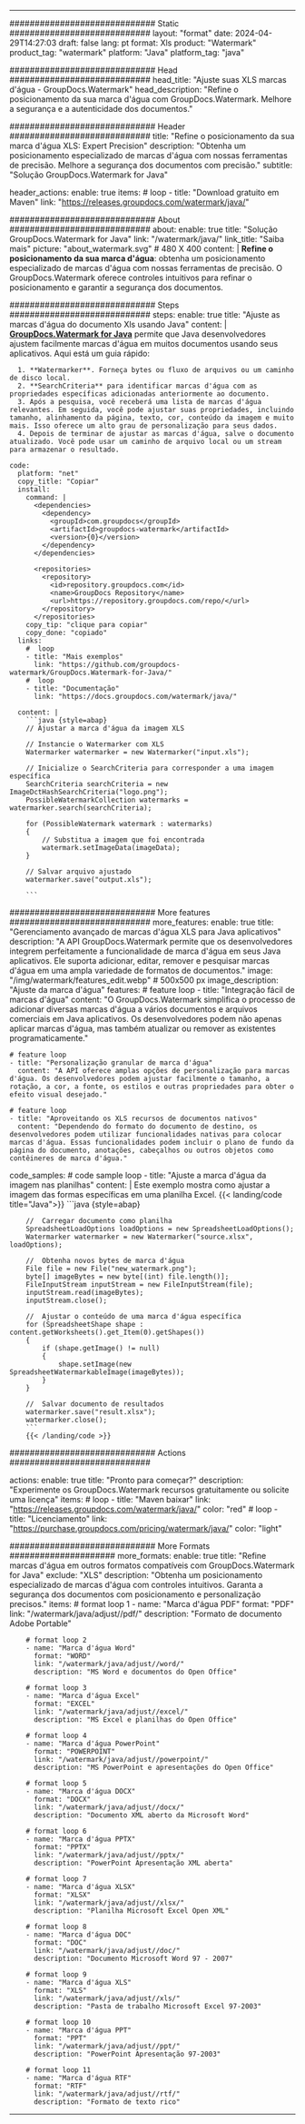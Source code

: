 
---
############################# Static ############################
layout: "format"
date:  2024-04-29T14:27:03
draft: false
lang: pt
format: Xls
product: "Watermark"
product_tag: "watermark"
platform: "Java"
platform_tag: "java"

############################# Head ############################
head_title: "Ajuste suas XLS marcas d'água - GroupDocs.Watermark"
head_description: "Refine o posicionamento da sua marca d'água com GroupDocs.Watermark. Melhore a segurança e a autenticidade dos documentos."

############################# Header ############################
title: "Refine o posicionamento da sua marca d'água XLS: Expert Precision" 
description: "Obtenha um posicionamento especializado de marcas d'água com nossas ferramentas de precisão. Melhore a segurança dos documentos com precisão."
subtitle: "Solução GroupDocs.Watermark for Java" 

header_actions:
  enable: true
  items:
    #  loop
    - title: "Download gratuito em Maven"
      link: "https://releases.groupdocs.com/watermark/java/"
      
############################# About ############################
about:
    enable: true
    title: "Solução GroupDocs.Watermark for Java"
    link: "/watermark/java/"
    link_title: "Saiba mais"
    picture: "about_watermark.svg" # 480 X 400
    content: |
       **Refine o posicionamento da sua marca d'água**: obtenha um posicionamento especializado de marcas d'água com nossas ferramentas de precisão. O GroupDocs.Watermark oferece controles intuitivos para refinar o posicionamento e garantir a segurança dos documentos.

############################# Steps ############################
steps:
    enable: true
    title: "Ajuste as marcas d'água do documento Xls usando Java"
    content: |
      **[GroupDocs.Watermark for Java](https://products.groupdocs.com/watermark/java/)** permite que Java desenvolvedores ajustem facilmente marcas d'água em muitos documentos usando seus aplicativos. Aqui está um guia rápido:
      
      1. **Watermarker**. Forneça bytes ou fluxo de arquivos ou um caminho de disco local.
      2. **SearchCriteria** para identificar marcas d'água com as propriedades específicas adicionadas anteriormente ao documento.
      3. Após a pesquisa, você receberá uma lista de marcas d'água relevantes. Em seguida, você pode ajustar suas propriedades, incluindo tamanho, alinhamento da página, texto, cor, conteúdo da imagem e muito mais. Isso oferece um alto grau de personalização para seus dados.
      4. Depois de terminar de ajustar as marcas d'água, salve o documento atualizado. Você pode usar um caminho de arquivo local ou um stream para armazenar o resultado.
   
    code:
      platform: "net"
      copy_title: "Copiar"
      install:
        command: |
          <dependencies>
            <dependency>
              <groupId>com.groupdocs</groupId>
              <artifactId>groupdocs-watermark</artifactId>
              <version>{0}</version>
            </dependency>
          </dependencies>

          <repositories>
            <repository>
              <id>repository.groupdocs.com</id>
              <name>GroupDocs Repository</name>
              <url>https://repository.groupdocs.com/repo/</url>
            </repository>
          </repositories>
        copy_tip: "clique para copiar"
        copy_done: "copiado"
      links:
        #  loop
        - title: "Mais exemplos"
          link: "https://github.com/groupdocs-watermark/GroupDocs.Watermark-for-Java/"
        #  loop
        - title: "Documentação"
          link: "https://docs.groupdocs.com/watermark/java/"
          
      content: |
        ```java {style=abap}
        // Ajustar a marca d'água da imagem XLS

        // Instancie o Watermarker com XLS
        Watermarker watermarker = new Watermarker("input.xls");
        
        // Inicialize o SearchCriteria para corresponder a uma imagem específica
        SearchCriteria searchCriteria = new ImageDctHashSearchCriteria("logo.png");
        PossibleWatermarkCollection watermarks = watermarker.search(searchCriteria);

        for (PossibleWatermark watermark : watermarks)
        {
            // Substitua a imagem que foi encontrada
            watermark.setImageData(imageData);
        }

        // Salvar arquivo ajustado
        watermarker.save("output.xls");
        
        ```
        
############################# More features ############################
more_features:
  enable: true
  title: "Gerenciamento avançado de marcas d'água XLS para Java aplicativos"
  description: "A API GroupDocs.Watermark permite que os desenvolvedores integrem perfeitamente a funcionalidade de marca d'água em seus Java aplicativos. Ele suporta adicionar, editar, remover e pesquisar marcas d'água em uma ampla variedade de formatos de documentos."
  image: "/img/watermark/features_edit.webp" # 500x500 px
  image_description: "Ajuste da marca d'água"
  features:
    # feature loop
    - title: "Integração fácil de marcas d'água"
      content: "O GroupDocs.Watermark simplifica o processo de adicionar diversas marcas d'água a vários documentos e arquivos comerciais em Java aplicativos. Os desenvolvedores podem não apenas aplicar marcas d'água, mas também atualizar ou remover as existentes programaticamente."

    # feature loop
    - title: "Personalização granular de marca d'água"
      content: "A API oferece amplas opções de personalização para marcas d'água. Os desenvolvedores podem ajustar facilmente o tamanho, a rotação, a cor, a fonte, os estilos e outras propriedades para obter o efeito visual desejado."

    # feature loop
    - title: "Aproveitando os XLS recursos de documentos nativos"
      content: "Dependendo do formato do documento de destino, os desenvolvedores podem utilizar funcionalidades nativas para colocar marcas d'água. Essas funcionalidades podem incluir o plano de fundo da página do documento, anotações, cabeçalhos ou outros objetos como contêineres de marca d'água."
      
  code_samples:
    # code sample loop
    - title: "Ajuste a marca d'água da imagem nas planilhas"
      content: |
        Este exemplo mostra como ajustar a imagem das formas específicas em uma planilha Excel.
        {{< landing/code title="Java">}}
        ```java {style=abap}
        
        //  Carregar documento como planilha
        SpreadsheetLoadOptions loadOptions = new SpreadsheetLoadOptions();
        Watermarker watermarker = new Watermarker("source.xlsx", loadOptions);

        //  Obtenha novos bytes de marca d'água
        File file = new File("new_watermark.png");
        byte[] imageBytes = new byte[(int) file.length()];
        FileInputStream inputStream = new FileInputStream(file);
        inputStream.read(imageBytes);
        inputStream.close();

        //  Ajustar o conteúdo de uma marca d'água específica
        for (SpreadsheetShape shape : content.getWorksheets().get_Item(0).getShapes())
        {
            if (shape.getImage() != null)
            {
                shape.setImage(new SpreadsheetWatermarkableImage(imageBytes));
            }
        }

        //  Salvar documento de resultados
        watermarker.save("result.xlsx");
        watermarker.close();
        ```
        {{< /landing/code >}}


############################# Actions ############################

actions:
  enable: true
  title: "Pronto para começar?"
  description: "Experimente os GroupDocs.Watermark recursos gratuitamente ou solicite uma licença"
  items:
    #  loop
    - title: "Maven baixar"
      link: "https://releases.groupdocs.com/watermark/java/"
      color: "red"
        #  loop
    - title: "Licenciamento"
      link: "https://purchase.groupdocs.com/pricing/watermark/java/"
      color: "light"


############################# More Formats #####################
more_formats:
    enable: true
    title: "Refine marcas d'água em outros formatos compatíveis com GroupDocs.Watermark for Java"
    exclude: "XLS"
    description: "Obtenha um posicionamento especializado de marcas d'água com controles intuitivos. Garanta a segurança dos documentos com posicionamento e personalização precisos."
    items: 
        # format loop 1
        - name: "Marca d'água PDF"
          format: "PDF"
          link: "/watermark/java/adjust//pdf/"
          description: "Formato de documento Adobe Portable"

        # format loop 2
        - name: "Marca d'água Word"
          format: "WORD"
          link: "/watermark/java/adjust//word/"
          description: "MS Word e documentos do Open Office"
          
        # format loop 3
        - name: "Marca d'água Excel"
          format: "EXCEL"
          link: "/watermark/java/adjust//excel/"
          description: "MS Excel e planilhas do Open Office"

        # format loop 4
        - name: "Marca d'água PowerPoint"
          format: "POWERPOINT"
          link: "/watermark/java/adjust//powerpoint/"
          description: "MS PowerPoint e apresentações do Open Office"

        # format loop 5
        - name: "Marca d'água DOCX"
          format: "DOCX"
          link: "/watermark/java/adjust//docx/"
          description: "Documento XML aberto da Microsoft Word"
          
        # format loop 6
        - name: "Marca d'água PPTX"
          format: "PPTX"
          link: "/watermark/java/adjust//pptx/"
          description: "PowerPoint Apresentação XML aberta"
          
        # format loop 7
        - name: "Marca d'água XLSX"
          format: "XLSX"
          link: "/watermark/java/adjust//xlsx/"
          description: "Planilha Microsoft Excel Open XML"

        # format loop 8
        - name: "Marca d'água DOC"
          format: "DOC"
          link: "/watermark/java/adjust//doc/"
          description: "Documento Microsoft Word 97 - 2007"

        # format loop 9
        - name: "Marca d'água XLS"
          format: "XLS"
          link: "/watermark/java/adjust//xls/"
          description: "Pasta de trabalho Microsoft Excel 97-2003"

        # format loop 10
        - name: "Marca d'água PPT"
          format: "PPT"
          link: "/watermark/java/adjust//ppt/"
          description: "PowerPoint Apresentação 97-2003"

        # format loop 11
        - name: "Marca d'água RTF"
          format: "RTF"
          link: "/watermark/java/adjust//rtf/"
          description: "Formato de texto rico"

---